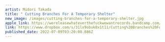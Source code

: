 ```yaml
---
artist: Midori Takada
title: " Cutting Branches For A Temporary Shelter"
new_image: /images/cutting-branches-for-a-temporary-shelter.jpg
apple_link: https://wereleasewhateverthefuckwewantrecords.bandcamp.com/album/cutting-branches-for-a-temporary-shelter
link: https://www.dropbox.com/s/31lx9obuk0x1t11/Cutting%20Branches%20For%20A%20Temporary%20Shelter.zip?dl=1
published_date: 2022-07-09T03:20:08.886Z
---
```


